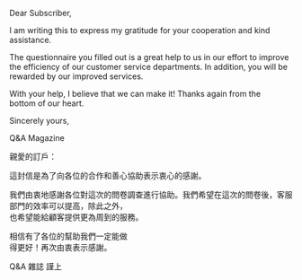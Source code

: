 Dear Subscriber,

I am writing this to express my gratitude for your cooperation and kind
assistance.

The questionnaire you filled out is a great help to us in our effort to
improve the efficiency of our customer service departments. In addition,
you will be rewarded by our improved services.

With your help, I believe that we can make it! Thanks again from the\
bottom of our heart.

Sincerely yours,

Q&A Magazine

親愛的訂戶：

這封信是為了向各位的合作和善心協助表示衷心的感謝。

我們由衷地感謝各位對這次的問卷調查進行協助。我們希望在這次的問卷後，客服部門的效率可以提高，除此之外，\
也希望能給顧客提供更為周到的服務。

相信有了各位的幫助我們一定能做\
得更好！再次由衷表示感謝。

Q&A 雜誌 謹上
